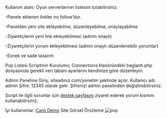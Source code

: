 Kullanım alanı: Oyun serverlarının listesini tutabilirsiniz.

-Panele eklenen linkler no follow’dur.

-Panelden yeni site ekleyebilme, düzenleyebilme, onaylayabilme

-Ziyaretçilerin yeni link ekleyebilmesi (admin onaylı)

-Ziyaretçilerin yorum ekleyebilmesi (admin onaylı-düzenlenebilir yorumlar)

-Esnek ve sade tasarım

Pvp Listesi Scriptinin Kurulumu; Connections klasöründeki baglanti.php dosyasında gerekli veri tabanı ayarlarını kendinize göre düzenleyin.

Admin Paneline Giriş; siteadınız.com/yonetim şeklinde açılır. Kullanıcı adı: admin Şifre: 12345 olarak gelir. Şifrenizi admin panelinden değiştirebilirsiniz.

Script ile ilgili sorunlar için <a href="https://okandiyebiri.com/pvp-listesi-scripti/">destek sayfasını</a> ziyaret ederek yorum kısmını kullanabilirsiniz.

İyi kullanımlar.
<a href="https://okandiyebiri.com/pvp" title="ücretsiz script" alt="ücretsiz script">Canlı Demo</a>
Site Görsel Önizleme
<img src="http://i.hizliresim.com/mLJPgZ.png" alt="pvp" title="pvp"/>
